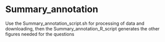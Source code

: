 # Summary_annotation

Use the Summary_annotation_script.sh for processing of data and downloading, then the Summary_annotation_R_script generates the other figures needed for the questions

